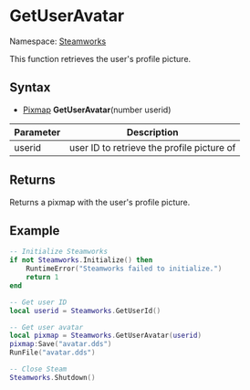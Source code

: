 # GetUserAvatar

Namespace: [Steamworks](Steamworks.md)

This function retrieves the user's profile picture.

## Syntax

- [Pixmap](Pixmap.md) **GetUserAvatar**(number userid)

| Parameter | Description |
|---|---|
| userid | user ID to retrieve the profile picture of |

## Returns

Returns a pixmap with the user's profile picture.

## Example

```lua
-- Initialize Steamworks
if not Steamworks.Initialize() then
    RuntimeError("Steamworks failed to initialize.")
    return 1
end

-- Get user ID
local userid = Steamworks.GetUserId()

-- Get user avatar
local pixmap = Steamworks.GetUserAvatar(userid)
pixmap:Save("avatar.dds")
RunFile("avatar.dds")

-- Close Steam
Steamworks.Shutdown()
```
